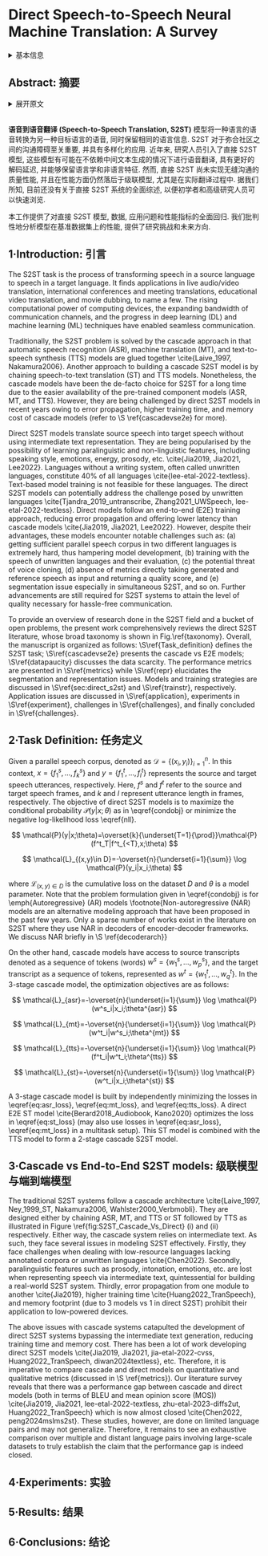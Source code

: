 # Direct Speech-to-Speech Neural Machine Translation: A Survey

<details>
<summary>基本信息</summary>

- 标题: "Direct Speech-to-Speech Neural Machine Translation: A Survey"
- 作者:
  - 01 Mahendra Gupta (Dept of CSE NITTTR Chandigarh, India)
  - 02 Maitreyee Dutta (Dept of CSE NITTTR Chandigarh, India)
  - 03 Chandresh Kumar Maurya (Dept of CSE IIT Indore, India)
- 链接:
  - [ArXiv](https://arxiv.org/abs/2411.14453)
  - [Publication]()
  - [Github]()
  - [Demo]()
- 文件:
  - [ArXiv](2411.14453v1__Survey__Direct_Speech-to-Speech_Neural_Machine_Translation__A_Survey.pdf)
  - [Publication] #TODO

</details>

## Abstract: 摘要

<details>
<summary>展开原文</summary>

Speech-to-Speech Translation (S2ST) models transform speech from one language to another target language with the same linguistic information.
S2ST is important for bridging the communication gap among communities and has diverse applications.
In recent years, researchers have introduced direct S2ST models, which have the potential to translate speech without relying on intermediate text generation, have better decoding latency, and the ability to preserve paralinguistic and non-linguistic features.
However, direct S2ST has yet to achieve quality performance for seamless communication and still lags behind the cascade models in terms of performance, especially in real-world translation.
To the best of our knowledge, no comprehensive survey is available on the direct S2ST system, which beginners and advanced researchers can look upon for a quick survey.
The present work provides a comprehensive review of direct S2ST models, data and application issues, and performance metrics.
We critically analyze the models' performance over the benchmark datasets and provide research challenges and future directions.

</details>
<br>

**语音到语音翻译 (Speech-to-Speech Translation, S2ST)** 模型将一种语言的语音转换为另一种目标语言的语音, 同时保留相同的语言信息.
S2ST 对于弥合社区之间的沟通障碍至关重要, 并具有多样化的应用.
近年来, 研究人员引入了直接 S2ST 模型, 这些模型有可能在不依赖中间文本生成的情况下进行语音翻译, 具有更好的解码延迟, 并能够保留语言学和非语言特征.
然而, 直接 S2ST 尚未实现无缝沟通的质量性能, 并且在性能方面仍然落后于级联模型, 尤其是在实际翻译过程中.
据我们所知, 目前还没有关于直接 S2ST 系统的全面综述, 以便初学者和高级研究人员可以快速浏览.

本工作提供了对直接 S2ST 模型, 数据, 应用问题和性能指标的全面回归.
我们批判性地分析模型在基准数据集上的性能, 提供了研究挑战和未来方向.

## 1·Introduction: 引言

The S2ST task is the process of transforming speech in a source language to speech in a target language.
It finds applications in live audio/video translation,  international conferences and meeting translations, educational video translation, and movie dubbing, to name a few.
The rising computational power of computing devices, the expanding bandwidth of communication channels, and the progress in deep learning (DL) and machine learning (ML) techniques have enabled seamless communication.

Traditionally, the S2ST problem is solved by the cascade approach in that automatic speech recognition (ASR), machine translation (MT), and text-to-speech synthesis (TTS) models are glued together \cite{Laive_1997, Nakamura2006}.
Another approach to building a cascade S2ST model is by chaining speech-to-text translation (ST) and TTS models.
Nonetheless, the cascade models have been the de-facto choice for S2ST for a long time due to the easier availability of the pre-trained component models (ASR, MT, and TTS).
However, they are being challenged by direct S2ST models in recent years owing to error propagation, higher training time, and memory cost of cascade models (refer to \S \ref{cascadevse2e} for more).

Direct S2ST models translate source speech into target speech without using intermediate text representation.
They are being popularised by the possibility of learning paralinguistic and non-linguistic features, including speaking style, emotions, energy, prosody, etc.
\cite{Jia2019, Jia2021, Lee2022}.
Languages without a writing system, often called unwritten languages, constitute 40\% of all languages \cite{lee-etal-2022-textless}.
Text-based model training is not feasible for these languages.
The direct S2ST models can potentially address the challenge posed by unwritten languages \cite{Tjandra_2019_untranscribe, Zhang2021_UWSpeech, lee-etal-2022-textless}.
Direct models follow an end-to-end (E2E) training approach, reducing error propagation and offering lower latency than cascade models \cite{Jia2019, Jia2021, Lee2022}.
However, despite their advantages, these models encounter notable challenges such as: (a) getting sufficient parallel speech corpus in two different languages is extremely hard, thus hampering model development, (b) training with the speech of unwritten languages and their evaluation, (c) the potential threat of voice cloning, (d) absence of metrics directly taking generated and reference speech as input and returning a quality score, and (e) segmentation issue especially in simultaneous S2ST, and so on.
Further advancements are still required for S2ST systems to attain the level of quality necessary for hassle-free communication.

To provide an overview of research done in the S2ST field and a bucket of open problems,  the present work comprehensively reviews the direct S2ST literature, whose broad taxonomy is shown in Fig.\ref{taxonomy}.
Overall, the manuscript is organized as follows: \S\ref{Task_definition} defines the S2ST task; \S\ref{cascadevse2e} presents the cascade vs E2E models; \S\ref{datapaucity} discusses the data scarcity.
The performance metrics are presented in \S\ref{metrics} while \S\ref{repr} elucidates the segmentation and representation issues.
Models and training strategies are discussed in \S\ref{sec:direct_s2st} and \S\ref{trainstr}, respectively.
Application issues are discussed in \S\ref{application},  experiments in \S\ref{experiment}, challenges in \S\ref{challenges}, and finally concluded in \S\ref{challenges}.

## 2·Task Definition: 任务定义

Given a parallel speech corpus, denoted as $\mathcal{D}=\{(x_i,y_i)\}_{i=1}^n$.
In this context, $x=\{f^s_1,\ldots, f^s_k\}$ and $y=\{f^t_1,\ldots, f^t_l\}$ represents the source and target speech utterances, respectively.
Here, $f^s$ and $f^t$ refer to the source and target speech frames, and $k$ and $l$ represent utterance length in frames, respectively.
The objective of direct S2ST models is to maximize the conditional probability $\mathcal{P}(y|x;\theta)$ as in \eqref{condobj} or minimize the negative log-likelihood loss \eqref{nll}.

$$
  \mathcal{P}(y|x;\theta)=\overset{k}{\underset{T=1}{\prod}}\mathcal{P}(f^t_T|f^t_{<T},x;\theta)
$$

$$
  \mathcal{L}_{(x,y)\in D}=-\overset{n}{\underset{i=1}{\sum}} \log \mathcal{P}(y_i|x_i;\theta)
$$

where $\mathcal{L}_{(x,y)\in D}$ is the cumulative loss on the dataset $D$ and $\theta$ is a model parameter.
Note that the problem formulation given in \eqref{condobj} is for \emph{Autoregressive} (AR) models \footnote{Non-autoregressive (NAR) models are an alternative modeling approach that have been proposed in the past few years.
Only a sparse number of works exist in the literature on S2ST where they use NAR in decoders of encoder-decoder frameworks.
We discuss NAR briefly in \S \ref{decoderarch}}

On the other hand, cascade models have access to source transcripts denoted as a sequence of tokens (words) $w^s= \{w^s_1, \ldots, w^s_p\}$,  and the target transcript as a sequence of tokens, represented as  $w^t = \{w^t_1, \ldots, w^t_q\}$.
In the 3-stage cascade model, the optimization objectives are as follows:

$$
  \mathcal{L}_{asr}=-\overset{n}{\underset{i=1}{\sum}} \log \mathcal{P}(w^s_i|x_i;\theta^{asr})
$$

$$
  \mathcal{L}_{mt}=-\overset{n}{\underset{i=1}{\sum}} \log \mathcal{P}(w^t_i|w^s_i;\theta^{mt})
$$

$$
  \mathcal{L}_{tts}=-\overset{n}{\underset{i=1}{\sum}} \log \mathcal{P}(f^t_i|w^t_i;\theta^{tts})
$$

$$
  \mathcal{L}_{st}=-\overset{n}{\underset{i=1}{\sum}} \log \mathcal{P}(w^t_i|x_i;\theta^{st})
$$

A 3-stage cascade model is built by independently minimizing the losses in \eqref{eq:asr_loss}, \eqref{eq:mt_loss}, and \eqref{eq:tts_loss}.
A direct E2E ST model \cite{Berard2018_Audiobook, Kano2020} optimizes the loss in \eqref{eq:st_loss} (may also use losses in \eqref{eq:asr_loss}, \eqref{eq:mt_loss} in a multitask setup).
This ST model is combined with the TTS model to form a 2-stage cascade S2ST model.

## 3·Cascade vs End-to-End S2ST models: 级联模型与端到端模型

The traditional S2ST systems follow a cascade architecture \cite{Laive_1997, Ney_1999_ST, Nakamura2006, Wahlster2000_Verbmobli}.
They are designed either by chaining ASR, MT, and TTS or ST followed by TTS as illustrated in Figure \ref{fig:S2ST_Cascade_Vs_Direct} (i) and (ii) respectively.
Either way, the cascade system relies on intermediate text.
As such, they face several issues in modeling S2ST effectively.
Firstly, they face challenges when dealing with low-resource languages lacking annotated corpora or unwritten languages \cite{Chen2022}.
Secondly, paralinguistic features such as prosody, intonation, emotions, etc.
are lost when representing speech via intermediate text, quintessential for building a real-world S2ST system.
Thirdly, error propagation from one module to another \cite{Jia2019}, higher training time \cite{Huang2022_TranSpeech}, and memory footprint (due to 3 models vs 1 in direct S2ST) prohibit their application to low-powered devices.

The above issues with cascade systems catapulted the development of direct S2ST systems bypassing the intermediate text generation, reducing training time and memory cost.
There has been a lot of work developing direct S2ST models \cite{Jia2019, Jia2021, jia-etal-2022-cvss, Huang2022_TranSpeech, diwan2024textless}, etc.
Therefore, it is imperative to compare cascade and direct models on quantitative and qualitative metrics (discussed in \S \ref{metrics}).
Our literature survey reveals that there was a performance gap between cascade and direct models (both in terms of BLEU and mean opinion score (MOS)) \cite{Jia2019, Jia2021, lee-etal-2022-textless, zhu-etal-2023-diffs2ut, Huang2022_TranSpeech} which is now almost closed \cite{Chen2022, peng2024mslms2st}.
These studies, however, are done on limited language pairs and may not generalize.
Therefore, it remains to see an exhaustive comparison over multiple and distant language pairs involving large-scale datasets to truly establish the claim that the performance gap is indeed closed.

## 4·Experiments: 实验

## 5·Results: 结果

## 6·Conclusions: 结论